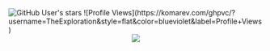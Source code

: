 <img alt="GitHub User's stars" src="https://img.shields.io/github/stars/TheExploration?logo=github&label=Total%20Stars">
![Profile Views](https://komarev.com/ghpvc/?username=TheExploration&style=flat&color=blueviolet&label=Profile+Views)
<div align="center">
<a href="https://www.newgrounds.com/portal/view/820010">
<img src="https://github-readme-stats.vercel.app/api?username=TheExploration&theme=radical&include_all_commits=true&show_icons=true&hide_border=true&bg_color=ffffff00&count_private=true&custom_title=Stats"/></a></div>

